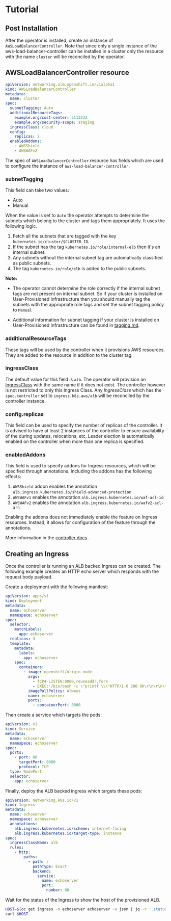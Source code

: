 # Tutorial

## Post Installation

After the operator is installed, create an instance of
`AWSLoadBalancerController`. Note that since only a single instance of the
aws-load-balancer-controller can be installed in a cluster only the resource
with the name `cluster` will be reconciled by the operator.

## AWSLoadBalancerController resource

```yaml
apiVersion: networking.olm.openshift.io/v1alpha1
kind: AWSLoadBalancerController
metadata:
  name: cluster
spec:
  subnetTagging: Auto
  additionalResourceTags:
    example.org/cost-center: 5113232
    example.org/security-scope: staging
  ingressClass: cloud
  config:
    replicas: 2
  enabledAddons:
    - AWSShield
    - AWSWAFv2
```

The spec of `AWSLoadBalancerController` resource has fields which are used to
configure the instance of `aws-load-balancer-controller`.

### subnetTagging

This field can take two values:

* Auto
* Manual

When the value is set to `Auto` the operator attempts to determine the subnets
which belong to the cluster and tags them appropriately. It uses the following
logic.

1. Fetch all the subnets that are tagged with the
   key `kubernetes.io/cluster/$CLUSTER_ID`.
2. If the subnet has the tag `kubernetes.io/role/internal-elb` then it's an
   internal subnet.
3. Any subnets without the internal subnet tag are automatically classified as
   public subnets.
4. The tag `kubernetes.io/role/elb` is added to the public subnets.

__Note:__

* The operator cannot determine the role correctly if the internal
subnet tags are not present on internal subnet. So if your cluster is installed
on User-Provisioned Infrastructure then you should manually tag the subnets with
the appropriate role tags and set the subnet tagging policy to `Manual`

* Additional information for subnet tagging if your cluster is installed
on User-Provisioned Infrastructure can be found in [tagging.md](/docs/tagging/tagging.md).

### additionalResourceTags

These tags will be used by the controller when it provisions AWS resources. They
are added to the resource in addition to the cluster tag.

### ingressClass

The default value for this field is `alb`. The operator will provision an
[IngressClass](https://kubernetes.io/docs/concepts/services-networking/ingress/#ingress-class)
with the same name if it does not exist. The controller however is not
restricted to only this Ingress Class. Any _IngressClass_ which has the
`spec.controller` set to `ingress.k8s.aws/alb` will be reconciled by the
controller instance.

### config.replicas

This field can be used to specify the number of replicas of the controller. It
is advised to have at least 2 instances of the controller to ensure availability
of the during updates, relocations, etc. Leader election is automatically
enabled on the controller when more than one replica is specified.

### enabledAddons

This field is used to specify addons for Ingress resources, which will be
specified through annotations. Including the addons has the following effects:

1. `AWSShield` addon enables the
   annotation `alb.ingress.kubernetes.io/shield-advanced-protection`
2. `AWSWAFv1` enables the annotation `alb.ingress.kubernetes.io/waf-acl-id`
3. `AWSWAFv2` enables the annotation `alb.ingress.kubernetes.io/wafv2-acl-arn`

Enabling the addons does not immediately enable the feature on Ingress
resources. Instead, it allows for configuration of the feature through the
annotations.

More information in
the [controller docs](https://kubernetes-sigs.github.io/aws-load-balancer-controller/v2.4/guide/ingress/annotations/#addons)
.

## Creating an Ingress

Once the controller is running an ALB backed Ingress can be created. The
following example creates an HTTP echo server which responds with the request
body payload.

Create a deployment with the following manifest:

```yaml
apiVersion: apps/v1
kind: Deployment
metadata:
  name: echoserver
  namespace: echoserver
spec:
  selector:
    matchLabels:
      app: echoserver
  replicas: 3
  template:
    metadata:
      labels:
        app: echoserver
    spec:
      containers:
        - image: openshift/origin-node
          args:
            - TCP4-LISTEN:8080,reuseaddr,fork
            - EXEC:'/bin/bash -c \"printf \\\"HTTP/1.0 200 OK\r\n\r\n\\\"; sed -e \\\"/^\r/q\\\"\"'
          imagePullPolicy: Always
          name: echoserver
          ports:
            - containerPort: 8080
```

Then create a service which targets the pods:

```yaml
apiVersion: v1
kind: Service
metadata:
  name: echoserver
  namespace: echoserver
spec:
  ports:
    - port: 80
      targetPort: 8080
      protocol: TCP
  type: NodePort
  selector:
    app: echoserver
```

Finally, deploy the ALB backed ingress which targets these pods:

```yaml
apiVersion: networking.k8s.io/v1
kind: Ingress
metadata:
  name: echoserver
  namespace: echoserver
  annotations:
    alb.ingress.kubernetes.io/scheme: internet-facing
    alb.ingress.kubernetes.io/target-type: instance
spec:
  ingressClassName: alb
  rules:
    - http:
        paths:
          - path: /
            pathType: Exact
            backend:
              service:
                name: echoserver
                port:
                  number: 80

```

Wait for the status of the Ingress to show the host of the provisioned ALB.

```bash
HOST=$(oc get ingress -n echoserver echoserver -o json | jq -r '.status.loadBalancer.ingress[0].hostname')
curl $HOST
```
